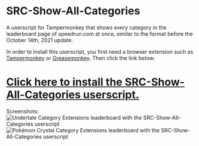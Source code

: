 # SRC-Show-All-Categories
A userscript for Tampermonkey that shows every category in the leaderboard page of speedrun.com at once, similar to the format before the October 14th, 2021 update.

In order to install this userscript, you first need a browser extension such as [Tampermonkey](https://chrome.google.com/webstore/detail/tampermonkey/dhdgffkkebhmkfjojejmpbldmpobfkfo?hl=en) or [Greasemonkey](https://addons.mozilla.org/en-US/firefox/addon/greasemonkey/). Then click the link below:
# [Click here to install the SRC-Show-All-Categories userscript.](https://github.com/OceanBagel/SRC-Show-All-Categories/raw/main/SRC-Show-All-Categories.user.js)

Screenshots:
![Undertale Category Extensions leaderboard with the SRC-Show-All-Categories userscript](https://cdn.discordapp.com/attachments/611003651300917277/912360402124410930/unknown.png)
![Pokémon Crystal Category Extensions leaderboard with the SRC-Show-All-Categories userscript](https://cdn.discordapp.com/attachments/611003651300917277/912360740432789514/unknown.png)
